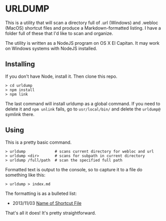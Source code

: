 # URLDUMP

This is a utility that will scan a directory full of .url (Windows) and .webloc (MacOS) shortcut files and produce a Markdown-formatted listing. I have a folder full of these that I'd like to scan and organize.

The utility is written as a NodeJS program on OS X El Capitan. It may work on Windows systems with NodeJS installed.

## Installing

If you don't have Node, install it. Then clone this repo.
```
> cd urldump
> npm install
> npm link
```
The last command will install urldump as a global command. If you need to delete it and `npm unlink` fails, go to `usr/local/bin/` and delete the `urldump@` symlink there.

## Using

This is a pretty basic command.
```
> urldump             # scans current directory for webloc and url
> urldump <dir>       # scans for subpath in current directory
> urldump /full/path  # scan the specified full path
```
Formatted text is output to the console, so to capture it to a file do something like this:
```
> urldump > index.md
```
The formatting is as a bulleted list:

* 2013/11/03 [Name of Shortcut File](http://url-to-destination)

That's all it does! It's pretty straightforward.
